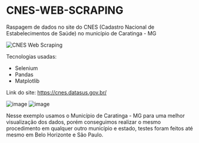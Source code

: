 # CNES-WEB-SCRAPING
Raspagem de dados no site do CNES (Cadastro Nacional de Estabelecimentos de Saúde) no município de Caratinga - MG


![CNES Web Scraping](https://github.com/joaoacf1/CNES-WEB-SCRAPING/assets/72554649/cbc8718f-c632-4677-b4ba-b88ad566f5fb)

Tecnologias usadas:

- Selenium
- Pandas
- Matplotlib


Link do site: https://cnes.datasus.gov.br/

![image](https://i.imgur.com/csY5NYL.png)
![image](https://i.imgur.com/JhDMF44.png)

Nesse exemplo usamos o Município de Caratinga - MG para uma melhor visualização dos dados, porém conseguimos realizar o mesmo procedimento em qualquer outro município e estado, testes foram feitos até mesmo em Belo Horizonte e São Paulo.

